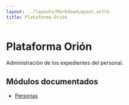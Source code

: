 ```yaml
---
layout: ../layouts/MarkdownLayout.astro
title: Plataforma Orión
---
```


# Plataforma Orión

Administración de los expedientes del personal.

## Módulos documentados

- [Personas](/plataforma_orion/personas)
